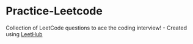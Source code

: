 # Practice-Leetcode
Collection of LeetCode questions to ace the coding interview! - Created using [LeetHub](https://github.com/QasimWani/LeetHub)
